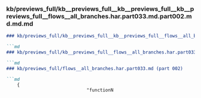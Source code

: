 ### kb/previews_full/kb__previews_full__kb__previews_full__kb__previews_full__flows__all_branches.har.part033.md.part002.md.md.md

```md
### kb/previews_full/kb__previews_full__kb__previews_full__flows__all_branches.har.part033.md.part002.md.md

```md
### kb/previews_full/kb__previews_full__flows__all_branches.har.part033.md.part002.md

```md
### kb/previews_full/flows__all_branches.har.part033.md (part 002)

```md
    {
                              "functionN
```

```

```

```

```

